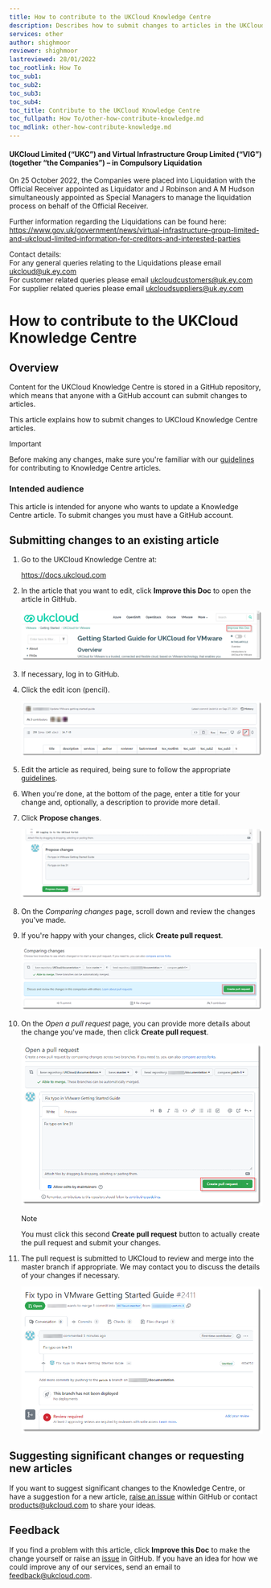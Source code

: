 ```yaml
---
title: How to contribute to the UKCloud Knowledge Centre
description: Describes how to submit changes to articles in the UKCloud Knowledge Centre and how to create new articles
services: other
author: shighmoor
reviewer: shighmoor
lastreviewed: 28/01/2022
toc_rootlink: How To
toc_sub1: 
toc_sub2:
toc_sub3:
toc_sub4:
toc_title: Contribute to the UKCloud Knowledge Centre
toc_fullpath: How To/other-how-contribute-knowledge.md
toc_mdlink: other-how-contribute-knowledge.md
---
```


#### UKCloud Limited (“UKC”) and Virtual Infrastructure Group Limited (“VIG”) (together “the Companies”) – in Compulsory Liquidation

On 25 October 2022, the Companies were placed into Liquidation with the Official Receiver appointed as Liquidator and J Robinson and A M Hudson simultaneously appointed as Special Managers to manage the liquidation process on behalf of the Official Receiver.

Further information regarding the Liquidations can be found here: <https://www.gov.uk/government/news/virtual-infrastructure-group-limited-and-ukcloud-limited-information-for-creditors-and-interested-parties>

Contact details:<br>
For any general queries relating to the Liquidations please email <ukcloud@uk.ey.com><br>
For customer related queries please email <ukcloudcustomers@uk.ey.com><br>
For supplier related queries please email <ukcloudsuppliers@uk.ey.com>

# How to contribute to the UKCloud Knowledge Centre

## Overview

Content for the UKCloud Knowledge Centre is stored in a GitHub repository, which means that anyone with a GitHub account can submit changes to articles.

This article explains how to submit changes to UKCloud Knowledge Centre articles.

> [!IMPORTANT]
> Before making any changes, make sure you're familiar with our [guidelines](other-ref-knowledge-guidelines.md) for contributing to Knowledge Centre articles.

### Intended audience

This article is intended for anyone who wants to update a Knowledge Centre article. To submit changes you must have a GitHub account.

## Submitting changes to an existing article

1. Go to the UKCloud Knowledge Centre at:

    <https://docs.ukcloud.com>

2. In the article that you want to edit, click **Improve this Doc** to open the article in GitHub.

    ![Improve this Doc link](images/other-improve-doc.png)

3. If necessary, log in to GitHub.

4. Click the edit icon (pencil).

    ![Edit this file icon in GitHub](images/other-github-ico-edit.png)

5. Edit the article as required, being sure to follow the appropriate [guidelines](other-ref-knowledge-guidelines.md).

6. When you're done, at the bottom of the page, enter a title for your change and, optionally, a description to provide more detail.

7. Click **Propose changes**.

    ![Propose changes](images/other-github-propose-change.png)

8. On the *Comparing changes* page, scroll down and review the changes you've made.

9. If you're happy with your changes, click **Create pull request**.

    ![Compare changes](images/other-github-compare-changes.png)

10. On the *Open a pull request* page, you can provide more details about the change you've made, then click **Create pull request**.

    ![Create pull request](images/other-github-pull-request.png)

    > [!NOTE]
    > You must click this second **Create pull request** button to actually create the pull request and submit your changes.

11. The pull request is submitted to UKCloud to review and merge into the master branch if appropriate. We may contact you to discuss the details of your changes if necessary.

    ![New pull request](images/other-github-new-pull-request.png)

## Suggesting significant changes or requesting new articles

If you want to suggest significant changes to the Knowledge Centre, or have a suggestion for a new article, [raise an issue](https://github.com/UKCloud/documentation/issues) within GitHub or contact <products@ukcloud.com> to share your ideas.

## Feedback

If you find a problem with this article, click **Improve this Doc** to make the change yourself or raise an [issue](https://github.com/UKCloud/documentation/issues) in GitHub. If you have an idea for how we could improve any of our services, send an email to <feedback@ukcloud.com>.
